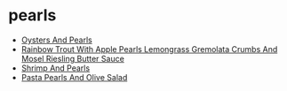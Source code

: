 # pearls

 * [Oysters And Pearls](../index/o/oysters-and-pearls-105859.json)
 * [Rainbow Trout With Apple Pearls Lemongrass Gremolata Crumbs And Mosel Riesling Butter Sauce](../index/r/rainbow-trout-with-apple-pearls-lemongrass-gremolata-crumbs-and-mosel-riesling-butter-sauce-105607.json)
 * [Shrimp And Pearls](../index/s/shrimp-and-pearls-353635.json)
 * [Pasta Pearls And Olive Salad](../index/p/pasta-pearls-and-olive-salad.json)
